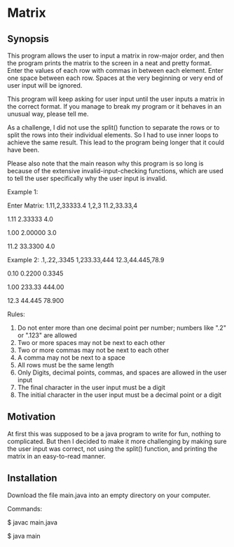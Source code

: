 # Matrix

Synopsis
--------

This program allows the user to input a matrix in row-major order, and then
the program prints the matrix to the screen in a neat and pretty format.
Enter the values of each row with commas in between each element. Enter
one space between each row. Spaces at the very beginning or very end 
of user input will be ignored.

This program will keep asking for user input until the user inputs a matrix
in the correct format. If you manage to break my program or it behaves in an unusual way, please
tell me.

As a challenge, I did not use the split() function to separate the rows or to split the rows into 
their individual elements. So I had to use inner loops to achieve the same result. This lead to
the program being longer that it could have been. 

Please also note that the main reason why this program is so long is because of the extensive 
invalid-input-checking functions, which are used to tell the user specifically why the user input
is invalid. 

Example 1:

Enter Matrix: 1.11,2,33333.4 1,2,3 11.2,33.33,4

1.11 2.33333 4.0

1.00 2.00000 3.0

11.2 33.3300 4.0

Example 2: .1,.22,.3345 1,233.33,444 12.3,44.445,78.9

0.10 0.2200 0.3345

1.00 233.33 444.00

12.3 44.445 78.900

Rules:
1. Do not enter more than one decimal point per number; numbers like ".2" or ".123" are allowed 
2. Two or more spaces may not be next to each other
3. Two or more commas may not be next to each other
4. A comma may not be next to a space
5. All rows must be the same length
6. Only Digits, decimal points, commas, and spaces are allowed in the user input
7. The final character in the user input must be a digit
8. The initial character in the user input must be a decimal point or a digit

Motivation
----------

At first this was supposed to be a java program to write for fun, nothing to complicated. But then I decided to make it more 
challenging by making sure the user input was correct, not using the split() function, and printing
the matrix in an easy-to-read manner. 

Installation
------------

Download the file main.java into an empty directory on your computer.

Commands:

$ javac main.java

$ java main
